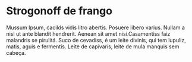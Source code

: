 # Strogonoff de frango

Mussum Ipsum, cacilds vidis litro abertis.
Posuere libero varius. Nullam a nisl ut ante blandit hendrerit.
Aenean sit amet nisi.Casamentiss faiz malandris se pirulitá.
Suco de cevadiss, é um leite divinis, qui tem lupuliz, matis, aguis e fermentis.
Leite de capivaris, leite de mula manquis sem cabeça.